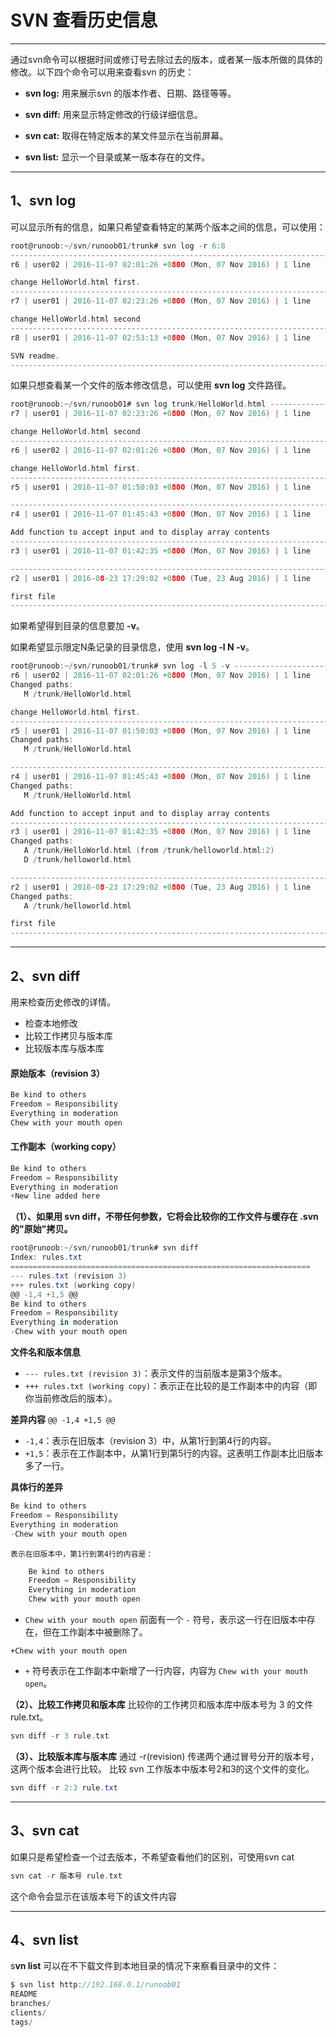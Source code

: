 # SVN 查看历史信息

---

通过svn命令可以根据时间或修订号去除过去的版本，或者某一版本所做的具体的修改。以下四个命令可以用来查看svn 的历史：
- **svn log:** 用来展示svn 的版本作者、日期、路径等等。
    
- **svn diff:** 用来显示特定修改的行级详细信息。
    
- **svn cat:** 取得在特定版本的某文件显示在当前屏幕。
    
- **svn list:** 显示一个目录或某一版本存在的文件。

---

## 1、svn log
可以显示所有的信息，如果只希望查看特定的某两个版本之间的信息，可以使用：
```c
root@runoob:~/svn/runoob01/trunk# svn log -r 6:8
------------------------------------------------------------------------
r6 | user02 | 2016-11-07 02:01:26 +0800 (Mon, 07 Nov 2016) | 1 line

change HelloWorld.html first.
------------------------------------------------------------------------
r7 | user01 | 2016-11-07 02:23:26 +0800 (Mon, 07 Nov 2016) | 1 line

change HelloWorld.html second
------------------------------------------------------------------------
r8 | user01 | 2016-11-07 02:53:13 +0800 (Mon, 07 Nov 2016) | 1 line

SVN readme.
------------------------------------------------------------------------
```

如果只想查看某一个文件的版本修改信息，可以使用 **svn log** 文件路径。
```c
root@runoob:~/svn/runoob01# svn log trunk/HelloWorld.html ------------------------------------------------------------------------
r7 | user01 | 2016-11-07 02:23:26 +0800 (Mon, 07 Nov 2016) | 1 line

change HelloWorld.html second
------------------------------------------------------------------------
r6 | user02 | 2016-11-07 02:01:26 +0800 (Mon, 07 Nov 2016) | 1 line

change HelloWorld.html first.
------------------------------------------------------------------------
r5 | user01 | 2016-11-07 01:50:03 +0800 (Mon, 07 Nov 2016) | 1 line

------------------------------------------------------------------------
r4 | user01 | 2016-11-07 01:45:43 +0800 (Mon, 07 Nov 2016) | 1 line

Add function to accept input and to display array contents
------------------------------------------------------------------------
r3 | user01 | 2016-11-07 01:42:35 +0800 (Mon, 07 Nov 2016) | 1 line

------------------------------------------------------------------------
r2 | user01 | 2016-08-23 17:29:02 +0800 (Tue, 23 Aug 2016) | 1 line

first file
------------------------------------------------------------------------
```

如果希望得到目录的信息要加 **-v**。

如果希望显示限定N条记录的目录信息，使用 **svn log -l N -v**。
```c
root@runoob:~/svn/runoob01/trunk# svn log -l 5 -v ------------------------------------------------------------------------
r6 | user02 | 2016-11-07 02:01:26 +0800 (Mon, 07 Nov 2016) | 1 line
Changed paths:
   M /trunk/HelloWorld.html

change HelloWorld.html first.
------------------------------------------------------------------------
r5 | user01 | 2016-11-07 01:50:03 +0800 (Mon, 07 Nov 2016) | 1 line
Changed paths:
   M /trunk/HelloWorld.html

------------------------------------------------------------------------
r4 | user01 | 2016-11-07 01:45:43 +0800 (Mon, 07 Nov 2016) | 1 line
Changed paths:
   M /trunk/HelloWorld.html

Add function to accept input and to display array contents
------------------------------------------------------------------------
r3 | user01 | 2016-11-07 01:42:35 +0800 (Mon, 07 Nov 2016) | 1 line
Changed paths:
   A /trunk/HelloWorld.html (from /trunk/helloworld.html:2)
   D /trunk/helloworld.html

------------------------------------------------------------------------
r2 | user01 | 2016-08-23 17:29:02 +0800 (Tue, 23 Aug 2016) | 1 line
Changed paths:
   A /trunk/helloworld.html

first file
------------------------------------------------------------------------
```

---

## 2、svn diff
用来检查历史修改的详情。
- 检查本地修改
- 比较工作拷贝与版本库
- 比较版本库与版本库

#### 原始版本（revision 3）
```c
Be kind to others
Freedom = Responsibility
Everything in moderation
Chew with your mouth open
```
#### 工作副本（working copy）
```c
Be kind to others
Freedom = Responsibility
Everything in moderation
+New line added here
```

**（1）、如果用 svn diff，不带任何参数，它将会比较你的工作文件与缓存在 .svn 的"原始"拷贝。**
```cs
root@runoob:~/svn/runoob01/trunk# svn diff
Index: rules.txt
===================================================================
--- rules.txt (revision 3)
+++ rules.txt (working copy)
@@ -1,4 +1,5 @@
Be kind to others
Freedom = Responsibility
Everything in moderation
-Chew with your mouth open
```
**文件名和版本信息**
- `--- rules.txt (revision 3)`：表示文件的当前版本是第3个版本。
- `+++ rules.txt (working copy)`：表示正在比较的是工作副本中的内容（即你当前修改后的版本）。

**差异内容**
`@@ -1,4 +1,5 @@`
- `-1,4`：表示在旧版本（revision 3）中，从第1行到第4行的内容。
- `+1,5`：表示在工作副本中，从第1行到第5行的内容。这表明工作副本比旧版本多了一行。

**具体行的差异**
```c
Be kind to others
Freedom = Responsibility
Everything in moderation
-Chew with your mouth open
```
    表示在旧版本中，第1行到第4行的内容是：
```c
	Be kind to others
	Freedom = Responsibility
	Everything in moderation
	Chew with your mouth open
```
- `Chew with your mouth open` 前面有一个 `-` 符号，表示这一行在旧版本中存在，但在工作副本中被删除了。

`+Chew with your mouth open`
- `+` 符号表示在工作副本中新增了一行内容，内容为 `Chew with your mouth open`。


**（2）、比较工作拷贝和版本库**
比较你的工作拷贝和版本库中版本号为 3 的文件 rule.txt。
```c
svn diff -r 3 rule.txt
```

**（3）、比较版本库与版本库**
通过 -r(revision) 传递两个通过冒号分开的版本号，这两个版本会进行比较。
比较 svn 工作版本中版本号2和3的这个文件的变化。
```cs
svn diff -r 2:3 rule.txt
```

---

## 3、svn cat
如果只是希望检查一个过去版本，不希望查看他们的区别，可使用svn cat
```c
svn cat -r 版本号 rule.txt
```

这个命令会显示在该版本号下的该文件内容

---

## 4、svn list
s**vn list** 可以在不下载文件到本地目录的情况下来察看目录中的文件：
```c
$ svn list http://192.168.0.1/runoob01
README
branches/
clients/
tags/
```